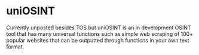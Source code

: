 # uniOSINT
Currently unposted besides TOS but uniOSINT is an in development OSINT tool that has many universal functions such as simple web scraping of 100+ popular websites that can be outputted through functions in your own text format.
